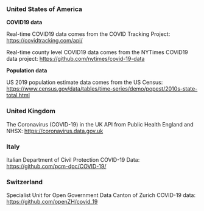 ### United States of America

**COVID19 data**

Real-time COVID19 data comes from the COVID Tracking Project: https://covidtracking.com/api/

Real-time county level COVID19 data comes from the NYTimes COVID19 data project: https://github.com/nytimes/covid-19-data

**Population data**

US 2019 population estimate data comes from the US Census: https://www.census.gov/data/tables/time-series/demo/popest/2010s-state-total.html


### United Kingdom

The Coronavirus (COVID-19) in the UK API from Public Health England and NHSX: https://coronavirus.data.gov.uk


### Italy

Italian Department of Civil Protection COVID-19 Data: https://github.com/pcm-dpc/COVID-19/

### Switzerland

Specialist Unit for Open Government Data Canton of Zurich COVID-19 data: https://github.com/openZH/covid_19